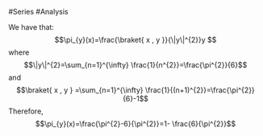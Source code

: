 #Series #Analysis 

We have that: $$\pi_{y}(x)=\frac{\braket{ x , y }}{\|y\|^{2}}y $$where $$\|y\|^{2}=\sum_{n=1}^{\infty} \frac{1}{n^{2}}=\frac{\pi^{2}}{6}$$and $$\braket{ x , y } =\sum_{n=1}^{\infty} \frac{1}{(n+1)^{2}}=\frac{\pi^{2}}{6}-1$$Therefore, $$\pi_{y}(x)=\frac{\pi^{2}-6}{\pi^{2}}=1- \frac{6}{\pi^{2}}$$